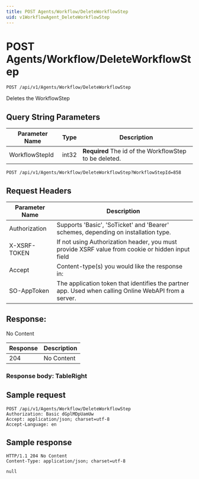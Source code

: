 ```yaml
---
title: POST Agents/Workflow/DeleteWorkflowStep
uid: v1WorkflowAgent_DeleteWorkflowStep
---
```


# POST Agents/Workflow/DeleteWorkflowStep

```http
POST /api/v1/Agents/Workflow/DeleteWorkflowStep
```

Deletes the WorkflowStep







## Query String Parameters

| Parameter Name | Type |  Description |
|----------------|------|--------------|
| WorkflowStepId | int32 | **Required** The id of the WorkflowStep to be deleted. |

```http
POST /api/v1/Agents/Workflow/DeleteWorkflowStep?WorkflowStepId=858
```


## Request Headers

| Parameter Name | Description |
|----------------|-------------|
| Authorization  | Supports 'Basic', 'SoTicket' and 'Bearer' schemes, depending on installation type. |
| X-XSRF-TOKEN   | If not using Authorization header, you must provide XSRF value from cookie or hidden input field |
| Accept         | Content-type(s) you would like the response in:  |
| SO-AppToken | The application token that identifies the partner app. Used when calling Online WebAPI from a server. |


## Response:

No Content

| Response | Description |
|----------------|-------------|
| 204 | No Content |

### Response body: TableRight


## Sample request

```http!
POST /api/v1/Agents/Workflow/DeleteWorkflowStep
Authorization: Basic dGplMDpUamUw
Accept: application/json; charset=utf-8
Accept-Language: en
```

## Sample response

```http_
HTTP/1.1 204 No Content
Content-Type: application/json; charset=utf-8

null
```